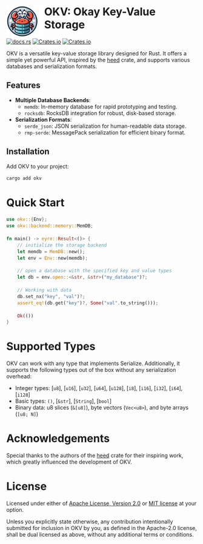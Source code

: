 <div>
  <img align="left" src="./okv.png" width="100px">
  <h1>OKV: Okay Key-Value Storage</h1>
</div>
 
[![docs.rs](https://img.shields.io/docsrs/okv?logo=rust)](https://docs.rs/okv) [![Crates.io](https://img.shields.io/crates/v/okv.svg?logo=rust)](https://crates.io/crates/okv) [![Crates.io](https://img.shields.io/crates/l/okv.svg)](./LICENSE-APACHE) 

OKV is a versatile key-value storage library designed for Rust. It offers a simple yet powerful API, inspired by the [heed](https://github.com/meilisearch/heed) crate, and supports various databases and serialization formats.

## Features

- **Multiple Database Backends**: 
  - `memdb`: In-memory database for rapid prototyping and testing.
  - `rocksdb`: RocksDB integration for robust, disk-based storage.
  <!-- - `sqlite`: SQLite support for relational data storage. -->
- **Serialization Formats**: 
  - `serde_json`: JSON serialization for human-readable data storage.
  - `rmp-serde`: MessagePack serialization for efficient binary format.

## Installation

Add OKV to your project:

```bash
cargo add okv
```

# Quick Start

```rust
use okv::{Env};
use okv::backend::memory::MemDB;

fn main() -> eyre::Result<()> {
    // initialize the storage backend
    let memdb = MemDB::new();
    let env = Env::new(memdb);

    // open a database with the specified key and value types
    let db = env.open::<&str, &str>("my_database")?;

    // Working with data
    db.set_nx("key", "val")?;
    assert_eq!(db.get("key")?, Some("val".to_string()));

    Ok(())
}
```

# Supported Types

OKV can work with any type that implements Serialize. Additionally, it supports the following types out of the box without any serialization overhead:

* Integer types: [`u8`], [`u16`], [`u32`], [`u64`], [`u128`], [`i8`], [`i16`], [`i32`], [`i64`], [`i128`]
* Basic types: `()`, [`&str`], [`String`], [`bool`]
* Binary data: u8 slices (`&[u8]`), byte vectors (`Vec<u8>`), and byte arrays (`[u8; N]`)

# Acknowledgements

Special thanks to the authors of the [heed](https://github.com/meilisearch/heed) crate for their inspiring work, which greatly influenced the development of OKV.

# License

Licensed under either of [Apache License, Version 2.0](./LICENSE-APACHE) or [MIT license](./LICENSE-MIT) at your option.

Unless you explicitly state otherwise, any contribution intentionally submitted for inclusion in OKV by you, as defined in the Apache-2.0 license, shall be dual licensed as above, without any additional terms or conditions.